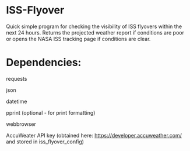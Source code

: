 # ISS-Flyover
Quick simple program for checking the visibility of ISS flyovers within the next 24 hours.  Returns the projected weather report if conditions are poor or opens the NASA ISS tracking page if conditions are clear.

# Dependencies:
requests

json

datetime

pprint (optional - for print formatting)

webbrowser

AccuWeater API key (obtained here: https://developer.accuweather.com/ and stored in iss_flyover_config)
